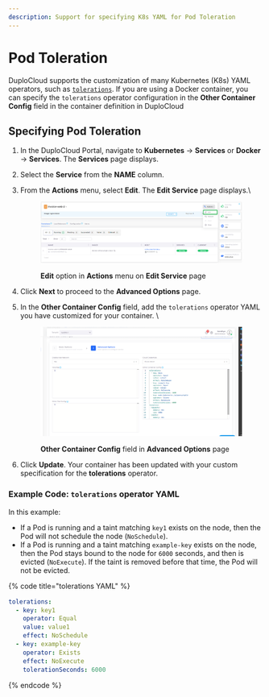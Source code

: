 ```yaml
---
description: Support for specifying K8s YAML for Pod Toleration
---
```


# Pod Toleration

DuploCloud supports the customization of many Kubernetes (K8s) YAML operators, such as [`tolerations`](https://kubernetes.io/docs/concepts/scheduling-eviction/taint-and-toleration/). If you are using a Docker container, you can specify the `tolerations` operator configuration in the **Other Container Config** field in the container definition in DuploCloud

## Specifying Pod Toleration

1. In the DuploCloud Portal, navigate to **Kubernetes** -> **Services** or **Docker** -> **Services**. The **Services** page displays.
2. Select the **Service** from the **NAME** column.
3.  From the **Actions** menu, select **Edit**. The **Edit Service** page displays.\


    <figure><img src="../.gitbook/assets/tol1 (1).png" alt=""><figcaption><p><strong>Edit</strong> option in <strong>Actions</strong> menu on <strong>Edit Service</strong> page</p></figcaption></figure>


4. Click **Next** to proceed to the **Advanced Options** page.
5.  In the **Other Container Config** field, add the `tolerations` operator YAML you have customized for your container. \


    <figure><img src="../.gitbook/assets/tol2.png" alt=""><figcaption><p><strong>Other Container Config</strong> field in <strong>Advanced Options</strong> page</p></figcaption></figure>


6. Click **Update**. Your container has been updated with your custom specification for the **tolerations** operator.&#x20;

### Example Code: `tolerations` operator YAML

In this example:

* If a Pod is running and a taint matching `key1` exists on the node, then the Pod will not schedule the node (`NoSchedule`).
* If a Pod is running and a taint matching `example-key` exists on the node, then the Pod stays bound to the node for `6000` seconds, and then is evicted (`NoExecute`). If the taint is removed before that time, the Pod will not be evicted.

{% code title="tolerations YAML" %}
```yaml
tolerations:
  - key: key1
    operator: Equal
    value: value1
    effect: NoSchedule
  - key: example-key
    operator: Exists
    effect: NoExecute
    tolerationSeconds: 6000
```
{% endcode %}

